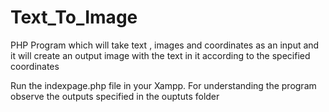 # Text_To_Image
PHP Program which will take text , images and coordinates as an input and it will create an output image with the text in it according to the specified coordinates 

Run the indexpage.php file in your Xampp.
For understanding the program observe the outputs specified in the ouptuts folder
